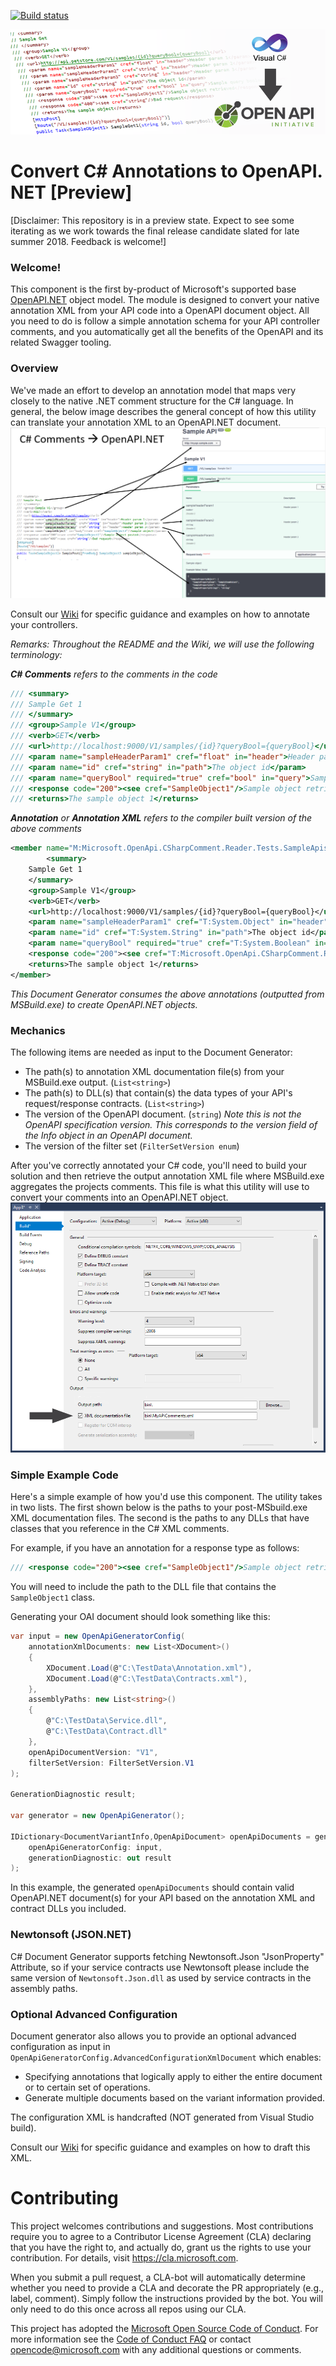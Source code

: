 

[![Build status](https://ci.appveyor.com/api/projects/status/capxc7p5cvyrq21w/branch/master?svg=true)](https://ci.appveyor.com/project/MicrosoftOpenAPINETAdmin/openapi-net-csharpcomment/branch/master)

![C# Annotation Document Generator](docs/images/banner.png "Convert /// C# Comments --> OpenAPI.NET")

# Convert C# Annotations to OpenAPI.NET [Preview]
[Disclaimer: This repository is in a preview state. Expect to see some iterating as we work towards the final release candidate slated for late summer 2018. Feedback is welcome!]


### Welcome!
This component is the first by-product of Microsoft's supported base [OpenAPI.NET](http://aka.ms/openapi) object model. The module is designed to convert your native annotation XML from your API code into a OpenAPI document object. All you need to do is follow a simple annotation schema for your API controller comments, and you automatically get all the benefits of the OpenAPI and its related Swagger tooling.

### Overview

We've made an effort to develop an annotation model that maps very closely to the native .NET comment structure for the C# language. In general, the below image describes the general concept of how this utility can translate your annotation XML to an OpenAPI.NET document.
![Convert Comments to OpenAPI](docs/images/comment-oai-map.png "Map /// C# Comments --> OpenAPI.NET")

Consult our [Wiki](https://github.com/Microsoft/OpenAPI.NET.CSharpAnnotations/wiki) for specific guidance and examples on how to annotate your controllers.

_Remarks: Throughout the README and the Wiki, we will use the following terminology:_

_**C# Comments** refers to the comments in the code_

```csharp
/// <summary>
/// Sample Get 1
/// </summary>
/// <group>Sample V1</group>
/// <verb>GET</verb>
/// <url>http://localhost:9000/V1/samples/{id}?queryBool={queryBool}</url>
/// <param name="sampleHeaderParam1" cref="float" in="header">Header param 1</param>
/// <param name="id" cref="string" in="path">The object id</param>
/// <param name="queryBool" required="true" cref="bool" in="query">Sample query boolean</param>
/// <response code="200"><see cref="SampleObject1"/>Sample object retrieved</response>
/// <returns>The sample object 1</returns>
```

_**Annotation** or **Annotation XML** refers to the compiler built version of the above comments_

```xml
<member name="M:Microsoft.OpenApi.CSharpComment.Reader.Tests.SampleApis.Controllers.SampleControllerV1.SampleGet1(System.String,System.Boolean)">
        <summary>
	Sample Get 1
	</summary>
	<group>Sample V1</group>
	<verb>GET</verb>
	<url>http://localhost:9000/V1/samples/{id}?queryBool={queryBool}</url>
	<param name="sampleHeaderParam1" cref="T:System.Object" in="header">Header param 1</param>
	<param name="id" cref="T:System.String" in="path">The object id</param>
	<param name="queryBool" required="true" cref="T:System.Boolean" in="query">Sample query boolean</param>
	<response code="200"><see cref="T:Microsoft.OpenApi.CSharpComment.Reader.Tests.Contracts.SampleObject1"/>Sample object retrieved</response>
	<returns>The sample object 1</returns>
</member>
```

_This Document Generator consumes the above annotations (outputted from MSBuild.exe) to create OpenAPI.NET objects._

### Mechanics
The following items are needed as input to the Document Generator:

- The path(s) to annotation XML documentation file(s) from your MSBuild.exe output. (`List<string>`)
- The path(s) to DLL(s) that contain(s) the data types of your API's request/response contracts. (`List<string>`)
- The version of the OpenAPI document. (`string`) _Note this is not the OpenAPI specification version. This corresponds to the version field of the Info object in an OpenAPI document._
- The version of the filter set (`FilterSetVersion enum`)

After you've correctly annotated your C# code, you'll need to build your solution and then retrieve the output annotation XML file where MSBuild.exe aggregates the projects comments. This file is what this utility will use to convert your comments into an OpenAPI.NET object.
![Enable Comment Output](docs/images/vs-enable.png "Output comments from MSBuild.exe")

### Simple Example Code
Here's a simple example of how you'd use this component. The utility takes in two lists. The first shown below is the paths to your post-MSbuild.exe XML documentation files. The second is the paths to any DLLs that have classes that you reference in the C# XML comments.

For example, if you have an annotation for a response type as follows:
```csharp
/// <response code="200"><see cref="SampleObject1"/>Sample object retrieved</response>
```
You will need to include the path to the DLL file that contains the `SampleObject1` class. 

Generating your OAI document should look something like this:
```csharp
var input = new OpenApiGeneratorConfig(
    annotationXmlDocuments: new List<XDocument>()
    {
        XDocument.Load(@"C:\TestData\Annotation.xml"),
        XDocument.Load(@"C:\TestData\Contracts.xml"),
    },
    assemblyPaths: new List<string>()
    {
        @"C:\TestData\Service.dll",
        @"C:\TestData\Contract.dll"
    },
    openApiDocumentVersion: "V1",
    filterSetVersion: FilterSetVersion.V1
);

GenerationDiagnostic result;

var generator = new OpenApiGenerator();

IDictionary<DocumentVariantInfo,OpenApiDocument> openApiDocuments = generator.GenerateDocuments(
    openApiGeneratorConfig: input,
    generationDiagnostic: out result
);
```
In this example, the generated `openApiDocuments` should contain valid OpenAPI.NET document(s) for your API based on the annotation XML and contract DLLs you included.

### Newtonsoft (JSON.NET)
C# Document Generator supports fetching Newtonsoft.Json "JsonProperty" Attribute, so if your service contracts use Newtonsoft please include the same version of `Newtonsoft.Json.dll` as used by service contracts in the assembly paths.

### Optional Advanced Configuration
Document generator also allows you to provide an optional advanced configuration as input in `OpenApiGeneratorConfig.AdvancedConfigurationXmlDocument`
which enables:

- Specifying annotations that logically apply to either the entire document or to certain set of operations.
- Generate multiple documents based on the variant information provided.

The configuration XML is handcrafted (NOT generated from Visual Studio build).

Consult our [Wiki](https://github.com/Microsoft/OpenAPI.NET.CSharpAnnotations/wiki/Advanced-Configuration-XML) for specific guidance and examples on how to draft this XML.

# Contributing
This project welcomes contributions and suggestions.  Most contributions require you to agree to a
Contributor License Agreement (CLA) declaring that you have the right to, and actually do, grant us
the rights to use your contribution. For details, visit https://cla.microsoft.com.

When you submit a pull request, a CLA-bot will automatically determine whether you need to provide
a CLA and decorate the PR appropriately (e.g., label, comment). Simply follow the instructions
provided by the bot. You will only need to do this once across all repos using our CLA.

This project has adopted the [Microsoft Open Source Code of Conduct](https://opensource.microsoft.com/codeofconduct/).
For more information see the [Code of Conduct FAQ](https://opensource.microsoft.com/codeofconduct/faq/) or
contact [opencode@microsoft.com](mailto:opencode@microsoft.com) with any additional questions or comments.
